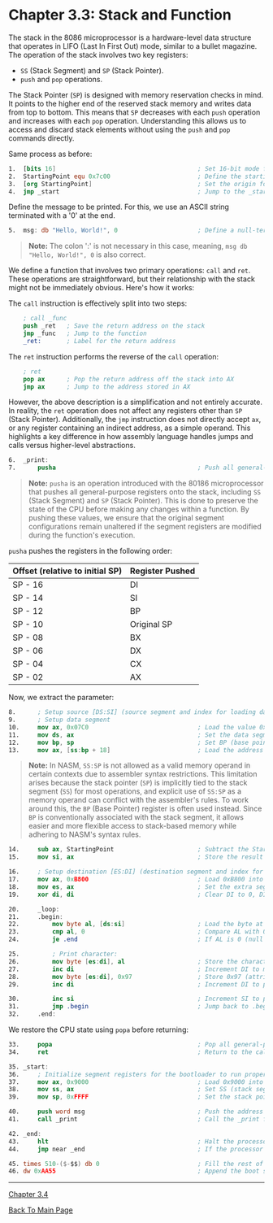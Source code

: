 # Chapter 3.3: Stack and Function

The stack in the 8086 microprocessor is a hardware-level data structure that operates
in LIFO (Last In First Out) mode, similar to a bullet magazine.
The operation of the stack involves two key registers:
- `SS` (Stack Segment) and `SP` (Stack Pointer).
- `push` and `pop` operations.

The Stack Pointer (`SP`) is designed with memory reservation checks in mind.
It points to the higher end of the reserved stack memory and writes data from top
to bottom. This means that `SP` decreases with each `push` operation and increases
with each `pop` operation. Understanding this allows us to access and discard stack
elements without using the `push` and `pop` commands directly.

Same process as before:
```nasm
1.  [bits 16]                                       ; Set 16-bit mode for the program
2.  StartingPoint equ 0x7c00                        ; Define the starting point of the bootloader at memory address 0x7c00
3.  [org StartingPoint]                             ; Set the origin for the program, meaning the code will start at memory address 0x7c00
4.  jmp _start                                      ; Jump to the _start label to begin execution of the bootloader
```

Define the message to be printed. For this, we use an ASCII string terminated with
a '0' at the end.
```nasm
5.  msg: db "Hello, World!", 0                      ; Define a null-terminated string "Hello, World!" that will be printed to the screen
```
> **Note:** The colon ':' is not necessary in this case,
> meaning, `msg db "Hello, World!", 0` is also correct.

We define a function that involves two primary operations: `call` and `ret`.
These operations are straightforward, but their relationship with the stack might
not be immediately obvious. Here's how it works:

The `call` instruction is effectively split into two steps:
```nasm
    ; call _func
    push _ret   ; Save the return address on the stack
    jmp _func   ; Jump to the function
    _ret:       ; Label for the return address
```

The `ret` instruction performs the reverse of the `call` operation:
```nasm
    ; ret
    pop ax      ; Pop the return address off the stack into AX
    jmp ax      ; Jump to the address stored in AX
```

However, the above description is a simplification and not entirely accurate.
In reality, the `ret` operation does not affect any registers other than
`SP` (Stack Pointer). Additionally, the `jmp` instruction does not directly
accept `ax`, or any register containing an indirect address, as a simple operand.
This highlights a key difference in how assembly language handles jumps and calls
versus higher-level abstractions.

```nasm
6.  _print:
7.      pusha                                       ; Push all general-purpose registers (AX, BX, CX, DX, SI, DI, BP, SP) onto the stack to preserve their values
```
> **Note:** `pusha` is an operation introduced with the 80186 microprocessor that pushes
> all general-purpose registers onto the stack, including `SS` (Stack Segment) and `SP`
> (Stack Pointer). This is done to preserve the state of the CPU before making any
> changes within a function. By pushing these values, we ensure that the original
> segment configurations remain unaltered if the segment registers are modified during
> the function's execution.

`pusha` pushes the registers in the following order:

| Offset (relative to initial SP) | Register Pushed |
|---------------------------------|-----------------|
| SP - 16                         | DI              |
| SP - 14                         | SI              |
| SP - 12                         | BP              |
| SP - 10                         | Original SP     |
| SP - 08                         | BX              |
| SP - 06                         | DX              |
| SP - 04                         | CX              |
| SP - 02                         | AX              |

Now, we extract the parameter:
```nasm
8.      ; Setup source [DS:SI] (source segment and index for loading data)
9.      ; Setup data segment
10.     mov ax, 0x07C0                              ; Load the value 0x07C0 into AX, which is the segment address of the bootloader
11.     mov ds, ax                                  ; Set the data segment (DS) to the bootloader's segment
12.     mov bp, sp                                  ; Set BP (base pointer) to point to the current stack pointer (SP), which holds the string base address
13.     mov ax, [ss:bp + 18]                        ; Load the address from the stack at [SS:BP+18], which is the parameter provided before calling, into AX
```
> **Note:** In NASM, `SS:SP` is not allowed as a valid memory operand in certain
> contexts due to assembler syntax restrictions. This limitation arises because
> the stack pointer (`SP`) is implicitly tied to the stack segment (`SS`) for
> most operations, and explicit use of `SS:SP` as a memory operand can conflict
> with the assembler's rules. To work around this, the `BP` (Base Pointer) register
> is often used instead. Since `BP` is conventionally associated with the stack segment,
> it allows easier and more flexible access to stack-based memory while adhering to
> NASM's syntax rules.

```nasm
14.     sub ax, StartingPoint                       ; Subtract the StartingPoint address from the value in AX to get the relative position of the message
15.     mov si, ax                                  ; Store the result into SI, which now holds the relative position of the message for the data segment to work

16.     ; Setup destination [ES:DI] (destination segment and index for video memory)
17.     mov ax, 0xB800                              ; Load 0xB800 into AX, which is the segment address of video memory in text mode
18.     mov es, ax                                  ; Set the extra segment (ES) to the video memory segment
19.     xor di, di                                  ; Clear DI to 0, DI will be used as the destination index in video memory

20.     _loop:
21.     .begin:
22.         mov byte al, [ds:si]                    ; Load the byte at [DS:SI] into AL (this is a character from the "Hello, World!" string)
23.         cmp al, 0                               ; Compare AL with 0 (null terminator)
24.         je .end                                 ; If AL is 0 (null terminator), jump to the .end label to finish the printing process

25.         ; Print character:
26.         mov byte [es:di], al                    ; Store the character in AL at the video memory address [ES:DI]
27.         inc di                                  ; Increment DI to move to the next position in video memory
28.         mov byte [es:di], 0x97                  ; Store 0x97 (attribute byte, color) at [ES:DI] for the character
29.         inc di                                  ; Increment DI to point to the next space for the next character

30.         inc si                                  ; Increment SI to point to the next character in the source string
31.         jmp .begin                              ; Jump back to .begin to process the next character
32.     .end:
```

We restore the CPU state using `popa` before returning:
```nasm
33.     popa                                        ; Pop all general-purpose registers from the stack to restore their original values
34.     ret                                         ; Return to the caller (the return address will be popped from the stack)
```

```nasm
35. _start:
36.     ; Initialize segment registers for the bootloader to run properly
37.     mov ax, 0x9000                              ; Load 0x9000 into AX, which is the segment for the stack
38.     mov ss, ax                                  ; Set SS (stack segment) to the value in AX (0x9000)
39.     mov sp, 0xFFFF                              ; Set the stack pointer (SP) to 0xFFFF, which is at the top of DRAM

40.     push word msg                               ; Push the address of the msg string onto the stack
41.     call _print                                 ; Call the _print function to display the message on the screen

42. _end:
43.     hlt                                         ; Halt the processor (end of the program)
44.     jmp near _end                               ; If the processor is not halted, jump to _end to create an infinite loop

45. times 510-($-$$) db 0                           ; Fill the rest of the boot sector with zeros until it is 510 bytes in total
46. dw 0xAA55                                       ; Append the boot sector signature 0xAA55 to mark it as a valid bootable sector
```

---

[Chapter 3.4](3.4_memory_addressing.md)

[Back To Main Page](../README.md)

